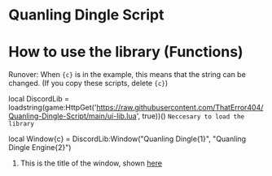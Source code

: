 # Quanling Dingle Script


# How to use the library (Functions)

Runover: When `{c}` is in the example, this means that the string can be changed. (If you copy these scripts, delete `{c}`)

local DiscordLib = loadstring(game:HttpGet('https://raw.githubusercontent.com/ThatError404/Quanling-Dingle-Script/main/ui-lib.lua', true))() `Neccesary to load the library`

local Window{c} = DiscordLib:Window("Quanling Dingle{1}", "Quanling Dingle Engine{2}")

1. This is the title of the window, shown [here](https://github.com/ThatError404/Quanling-Dingle-Script/blob/main/Example%20Images/QDS-MD-1.png?raw=true)
